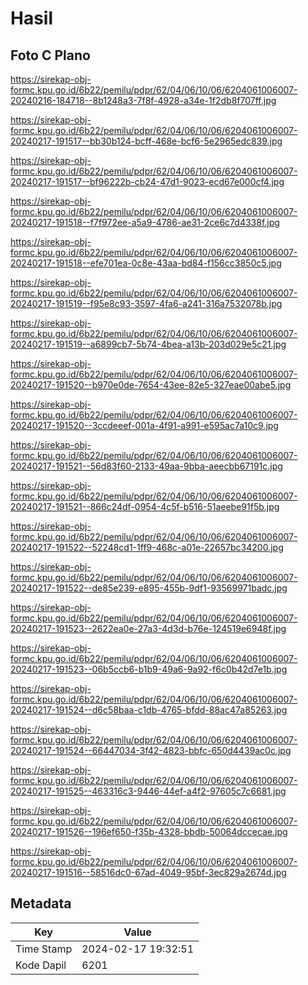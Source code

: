 # Hasil

## Foto C Plano

https://sirekap-obj-formc.kpu.go.id/6b22/pemilu/pdpr/62/04/06/10/06/6204061006007-20240216-184718--8b1248a3-7f8f-4928-a34e-1f2db8f707ff.jpg

https://sirekap-obj-formc.kpu.go.id/6b22/pemilu/pdpr/62/04/06/10/06/6204061006007-20240217-191517--bb30b124-bcff-468e-bcf6-5e2965edc839.jpg

https://sirekap-obj-formc.kpu.go.id/6b22/pemilu/pdpr/62/04/06/10/06/6204061006007-20240217-191517--bf96222b-cb24-47d1-9023-ecd67e000cf4.jpg

https://sirekap-obj-formc.kpu.go.id/6b22/pemilu/pdpr/62/04/06/10/06/6204061006007-20240217-191518--f7f972ee-a5a9-4786-ae31-2ce6c7d4338f.jpg

https://sirekap-obj-formc.kpu.go.id/6b22/pemilu/pdpr/62/04/06/10/06/6204061006007-20240217-191518--efe701ea-0c8e-43aa-bd84-f156cc3850c5.jpg

https://sirekap-obj-formc.kpu.go.id/6b22/pemilu/pdpr/62/04/06/10/06/6204061006007-20240217-191519--f95e8c93-3597-4fa6-a241-316a7532078b.jpg

https://sirekap-obj-formc.kpu.go.id/6b22/pemilu/pdpr/62/04/06/10/06/6204061006007-20240217-191519--a6899cb7-5b74-4bea-a13b-203d029e5c21.jpg

https://sirekap-obj-formc.kpu.go.id/6b22/pemilu/pdpr/62/04/06/10/06/6204061006007-20240217-191520--b970e0de-7654-43ee-82e5-327eae00abe5.jpg

https://sirekap-obj-formc.kpu.go.id/6b22/pemilu/pdpr/62/04/06/10/06/6204061006007-20240217-191520--3ccdeeef-001a-4f91-a991-e595ac7a10c9.jpg

https://sirekap-obj-formc.kpu.go.id/6b22/pemilu/pdpr/62/04/06/10/06/6204061006007-20240217-191521--56d83f60-2133-49aa-9bba-aeecbb67191c.jpg

https://sirekap-obj-formc.kpu.go.id/6b22/pemilu/pdpr/62/04/06/10/06/6204061006007-20240217-191521--866c24df-0954-4c5f-b516-51aeebe91f5b.jpg

https://sirekap-obj-formc.kpu.go.id/6b22/pemilu/pdpr/62/04/06/10/06/6204061006007-20240217-191522--52248cd1-1ff9-468c-a01e-22657bc34200.jpg

https://sirekap-obj-formc.kpu.go.id/6b22/pemilu/pdpr/62/04/06/10/06/6204061006007-20240217-191522--de85e239-e895-455b-9df1-93569971badc.jpg

https://sirekap-obj-formc.kpu.go.id/6b22/pemilu/pdpr/62/04/06/10/06/6204061006007-20240217-191523--2622ea0e-27a3-4d3d-b76e-124519e6948f.jpg

https://sirekap-obj-formc.kpu.go.id/6b22/pemilu/pdpr/62/04/06/10/06/6204061006007-20240217-191523--06b5ccb6-b1b9-49a6-9a92-f6c0b42d7e1b.jpg

https://sirekap-obj-formc.kpu.go.id/6b22/pemilu/pdpr/62/04/06/10/06/6204061006007-20240217-191524--d6c58baa-c1db-4765-bfdd-88ac47a85263.jpg

https://sirekap-obj-formc.kpu.go.id/6b22/pemilu/pdpr/62/04/06/10/06/6204061006007-20240217-191524--66447034-3f42-4823-bbfc-650d4439ac0c.jpg

https://sirekap-obj-formc.kpu.go.id/6b22/pemilu/pdpr/62/04/06/10/06/6204061006007-20240217-191525--463316c3-9446-44ef-a4f2-97605c7c6681.jpg

https://sirekap-obj-formc.kpu.go.id/6b22/pemilu/pdpr/62/04/06/10/06/6204061006007-20240217-191526--196ef650-f35b-4328-bbdb-50064dccecae.jpg

https://sirekap-obj-formc.kpu.go.id/6b22/pemilu/pdpr/62/04/06/10/06/6204061006007-20240217-191516--58516dc0-67ad-4049-95bf-3ec829a2674d.jpg


## Metadata

| Key        | Value               |
| ---------- | ------------------- |
| Time Stamp | 2024-02-17 19:32:51 |
| Kode Dapil | 6201                |



